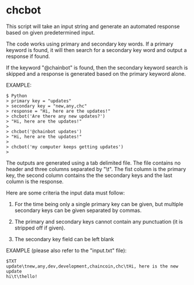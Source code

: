 # chcbot
This script will take an input string and generate an automated response based on
given predetermined input.

The code works using primary and secondary key words. If a primary keyword is found,
it will then search for a secondary key word and output a response if found.

If the keyword "@chainbot" is found, then the secondary keyword search is skipped
and a response is generated based on the primary keyword alone.

EXAMPLE:
```
$ Python
> primary key = "updates"
> secondary key = "new,any,chc"
> response = "Hi, here are the updates!"
> chcbot('Are there any new updates?')
> "Hi, here are the updates!"
>
> chcbot('@chainbot updates')
> "Hi, here are the updates!"
>
> chcbot('my computer keeps getting updates')
>
```

The outputs are generated using a tab delimited file. The file contains no header
and three columns separated by "\t". The fist column is the primary key, the
second column contains the the secondary keys and the last column is the response.

Here are some criteria the input data must follow:

1. For the time being only a single primary key can be given, but multiple secondary
keys can be given separated by commas.

2. The primary and secondary keys cannot contain any punctuation (it is stripped
off if given).

3. The secondary key field can be left blank


EXAMPLE (please also refer to the "input.txt" file):
```
$TXT
update\tnew,any,dev,development,chaincoin,chc\tHi, here is the new update
hi\t\thello!
```
